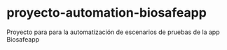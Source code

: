 # proyecto-automation-biosafeapp
Proyecto para para la automatización de escenarios de pruebas de la app Biosafeapp
